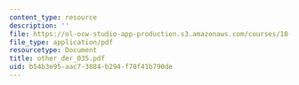 ```yaml
---
content_type: resource
description: ''
file: https://ol-ocw-studio-app-production.s3.amazonaws.com/courses/18-338j-infinite-random-matrix-theory-fall-2004/b54b3e95aac73884b294f78f41b790de_other_der_035.pdf
file_type: application/pdf
resourcetype: Document
title: other_der_035.pdf
uid: b54b3e95-aac7-3884-b294-f78f41b790de
---
```

